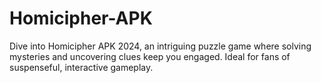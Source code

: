 # Homicipher-APK
Dive into Homicipher APK 2024, an intriguing puzzle game where solving mysteries and uncovering clues keep you engaged. Ideal for fans of suspenseful, interactive gameplay.
